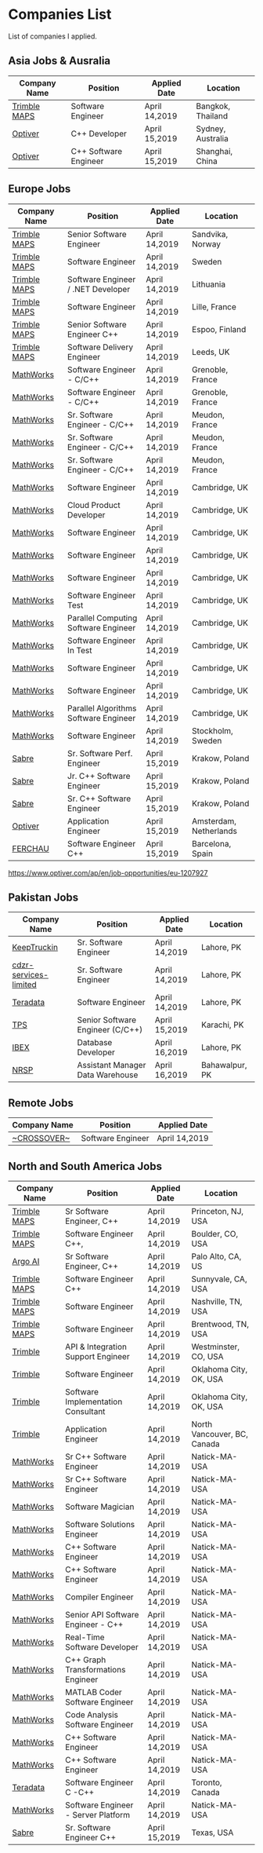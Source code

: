 # Companies List

List of companies I applied.

## Asia Jobs & Ausralia
Company Name   | Position | Applied Date | Location 
--------------- | -------------------- | -------------------- | --------------------
[Trimble MAPS](https://hire.withgoogle.com/public/jobs/trimblecom/view/P_AAAAAAEAAIzD4oppDffuxa) | Software Engineer | April 14,2019 | Bangkok, Thailand
[Optiver](https://www.optiver.com/ap/en/job-opportunities/ap-wd-417) | C++ Developer | April 15,2019 | Sydney, Australia
[Optiver](https://www.optiver.com/ap/en/job-opportunities/ap-wd-470) | C++ Software Engineer | April 15,2019 | Shanghai, China

## Europe Jobs
Company Name   | Position | Applied Date | Location 
--------------- | -------------------- | -------------------- | --------------------
[Trimble MAPS](https://hire.withgoogle.com/public/jobs/trimblecom/view/P_AAAAAAEAAIzDkWsL_-uYFZ) | Senior Software Engineer | April 14,2019 | Sandvika, Norway
[Trimble MAPS](https://hire.withgoogle.com/public/jobs/trimblecom/view/P_AAAAAAEAAIzFhq28Xb3SGd) | Software Engineer | April 14,2019 | Sweden
[Trimble MAPS](https://hire.withgoogle.com/public/jobs/trimblecom/view/P_AAAAAAEAAIzJ4X4X7Z3-qr) | Software Engineer / .NET Developer | April 14,2019 | Lithuania
[Trimble MAPS](https://hire.withgoogle.com/public/jobs/trimblecom/view/P_AAAAAAEAAIzN0Zemhnsn62) | Software Engineer | April 14,2019 | Lille, France
[Trimble MAPS](https://hire.withgoogle.com/public/jobs/trimblecom/view/P_AAAAAAEAAIzM9QDBMKi4Ci) | Senior Software Engineer C++ | April 14,2019 | Espoo, Finland
[Trimble MAPS](https://hire.withgoogle.com/public/jobs/trimblecom/view/P_AAAAAAEAAIzH5Kc8HxxUdS) | Software Delivery Engineer | April 14,2019 | Leeds, UK
[MathWorks](https://www.mathworks.com/company/jobs/opportunities/19398-software-engineer-c-c) | Software Engineer - C/C++ | April 14,2019 | Grenoble, France
[MathWorks](https://www.mathworks.com/company/jobs/opportunities/20970-software-engineer-c-c) | Software Engineer - C/C++ | April 14,2019 | Grenoble, France
[MathWorks](https://www.mathworks.com/company/jobs/opportunities/19416-senior-c-c-software-engineer) | Sr. Software Engineer - C/C++ | April 14,2019 | Meudon, France
[MathWorks](https://www.mathworks.com/company/jobs/opportunities/19897-c-c-software-engineer) | Sr. Software Engineer - C/C++ | April 14,2019 | Meudon, France
[MathWorks](https://www.mathworks.com/company/jobs/opportunities/19901-senior-c-c-software-engineer) | Sr. Software Engineer - C/C++ | April 14,2019 | Meudon, France
[MathWorks](https://www.mathworks.com/company/jobs/opportunities/17492-software-engineer-simulink-applications) | Software Engineer | April 14,2019 | Cambridge, UK
[MathWorks](https://www.mathworks.com/company/jobs/opportunities/19731-cloud-product-developer) | Cloud Product Developer | April 14,2019 | Cambridge, UK
[MathWorks](https://www.mathworks.com/company/jobs/opportunities/19933-software-engineer-code-development-tools) | Software Engineer | April 14,2019 | Cambridge, UK
[MathWorks](https://www.mathworks.com/company/jobs/opportunities/19824-software-engineer-code-generation) | Software Engineer | April 14,2019 | Cambridge, UK
[MathWorks](https://www.mathworks.com/company/jobs/opportunities/19825-software-engineer-matlab-and-c) | Software Engineer | April 14,2019 | Cambridge, UK
[MathWorks](https://www.mathworks.com/company/jobs/opportunities/19838-software-engineer-in-test-c-infrastructure) | Software Engineer Test | April 14,2019 | Cambridge, UK
[MathWorks](https://www.mathworks.com/company/jobs/opportunities/20943-parallel-computing-software-engineer) | Parallel Computing Software Engineer | April 14,2019 | Cambridge, UK
[MathWorks](https://www.mathworks.com/company/jobs/opportunities/20930-software-engineer-in-test-simulink-teams) |Software Engineer In Test| April 14,2019 | Cambridge, UK 
[MathWorks](https://www.mathworks.com/company/jobs/opportunities/21045-software-engineer) |Software Engineer| April 14,2019 |Cambridge, UK
[MathWorks](https://www.mathworks.com/company/jobs/opportunities/21101-software-engineer) |Software Engineer| April 14,2019 |Cambridge, UK
[MathWorks](https://www.mathworks.com/company/jobs/opportunities/21048-parallel-algorithms-software-engineer) |Parallel Algorithms Software Engineer| April 14,2019 |Cambridge, UK
[MathWorks](https://careers.teradata.com/index.gp?method=cappportal.showJob&syslayoutid=122&opportunityid=204044) |Software Engineer| April 14,2019 | Stockholm, Sweden
[Sabre](https://career4.successfactors.com/portalcareer?_s.crb=N9u11le4pLXOTdoWYPyENql16HU%253d) |Sr. Software Perf. Engineer| April 15,2019 | Krakow, Poland
[Sabre](https://jobs.sabre.com/job/Krakow-Junior-C%2B%2B-Software-Engineer-Crew-Control-30-415/551085500/) |Jr. C++ Software Engineer | April 15,2019 | Krakow, Poland
[Sabre](https://jobs.sabre.com/job/Krakow-Senior-C%2B%2B-Software-Engineer-30-415/549158200/) |Sr. C++ Software Engineer | April 15,2019 | Krakow, Poland
[Optiver](https://www.optiver.com/ap/en/job-opportunities/eu-1207954) | Application Engineer | April 15,2019 | Amsterdam, Netherlands
[FERCHAU](https://www.linkedin.com/jobs/view/1213658221/) | Software Engineer C++ | April 15,2019 | Barcelona, Spain


https://www.optiver.com/ap/en/job-opportunities/eu-1207927

## Pakistan Jobs
Company Name   | Position | Applied Date | Location 
--------------- | -------------------- | -------------------- | --------------------
[KeepTruckin](https://jobs.lever.co/keeptruckin/31f2d455-5e8d-4bf8-b01e-de78dede0ab8) | Sr. Software Engineer | April 14,2019 | Lahore, PK
[cdzr-services-limited](https://www.rozee.pk/cdzr-services-limited-senior-software-engineer-net-lahore-jobs-943590.php) | Sr. Software Engineer | April 14,2019 | Lahore, PK
[Teradata](https://careers.teradata.com/index.gp?opportunityID=203567&method=cappportal.showJob&sysLayoutID=122) |Software Engineer | April 14,2019 | Lahore, PK
[TPS](http://www.tpsonline.com/website/careers/SeniorSoftwareEngineer.php) |Senior Software Engineer (C/C++) | April 15,2019 | Karachi, PK
[IBEX](https://www.linkedin.com/jobs/view/1144893285/)|Database Developer| April 16,2019 | Lahore, PK
[NRSP](https://www.linkedin.com/jobs/view/1180437970/)|Assistant Manager Data Warehouse| April 16,2019 | Bahawalpur, PK

## Remote Jobs
Company Name   | Position | Applied Date 
--------------- | -------------------- | --------------------
[~CROSSOVER~](https://app.crossover.com/x/marketplace/available-jobs) | Software Engineer | April 14,2019

## North and South America Jobs
Company Name   | Position | Applied Date | Location 
--------------- | -------------------- | -------------------- | --------------------
[Trimble MAPS](https://careers.trimble.com/jobs/engineering/princeton-nj-us/senior-software-engineer-c-/P_AAAAAAEAAIzDXnOpGVC3Ml?lang=en_us#/) | Sr Software Engineer, C++ | April 14,2019 | Princeton, NJ, USA
[Trimble MAPS](https://careers.trimble.com/jobs/engineering/4772-walnut-st-boulder-co-80301-us/software-engineer-c-sketchup-skore-team/P_AAAAAAEAAIzPFLVMlfMvrs?lang=en_us#/) | Software Engineer C++, | April 14,2019 | Boulder, CO, USA
[Argo AI](https://boards.greenhouse.io/argo/jobs/1620639) | Sr Software Engineer, C++ | April 14,2019 | Palo Alto, CA, US
[Trimble MAPS](https://hire.withgoogle.com/public/jobs/trimblecom/view/P_AAAAAAEAAIzMyH2nz2NvBX) | Software Engineer C++ |April 14,2019 | Sunnyvale, CA, USA
[Trimble MAPS](https://hire.withgoogle.com/public/jobs/trimblecom/view/P_AAAAAAEAAIzBKlKcrJXju_) | Software Engineer |April 14,2019| Nashville, TN, USA
[Trimble MAPS](https://hire.withgoogle.com/public/jobs/trimblecom/view/P_AAAAAAEAAIzPv1SWYvD1rX) | Software Engineer |April 14,2019| Brentwood, TN, USA
[Trimble](https://hire.withgoogle.com/public/jobs/trimblecom/view/P_AAAAAAEAAIzAFRlnPw3DnM) | API & Integration Support Engineer |April 14,2019| Westminster, CO, USA
[Trimble](https://hire.withgoogle.com/public/jobs/trimblecom/view/P_AAAAAAEAAIzIgmo6Z5kPeI) |Software Engineer|April 14,2019|Oklahoma City, OK, USA
[Trimble](https://hire.withgoogle.com/public/jobs/trimblecom/view/P_AAAAAAEAAIzNuUsg_IWSI-)|Software Implementation Consultant|April 14,2019|Oklahoma City, OK, USA
[Trimble](https://hire.withgoogle.com/public/jobs/trimblecom/view/P_AAAAAAEAAIzJAZgQZew5gp) | Application Engineer | April 14,2019 | North Vancouver, BC, Canada
[MathWorks](https://www.mathworks.com/company/jobs/opportunities/8892-senior-c-software-engineer) | Sr C++ Software Engineer | April 14,2019 | Natick-MA-USA
[MathWorks](https://www.mathworks.com/company/jobs/opportunities/9537-senior-software-engineer) | Sr C++ Software Engineer | April 14,2019 | Natick-MA-USA
[MathWorks](https://www.mathworks.com/company/jobs/opportunities/9547-software-magician) | Software Magician | April 14,2019 | Natick-MA-USA
[MathWorks](https://www.mathworks.com/company/jobs/opportunities/15993-software-solutions-engineer) | Software Solutions Engineer | April 14,2019 | Natick-MA-USA
[MathWorks](https://www.mathworks.com/company/jobs/opportunities/15762-c-software-engineer) | C++ Software Engineer | April 14,2019 | Natick-MA-USA
[MathWorks](https://www.mathworks.com/company/jobs/opportunities/17507-c-software-engineer) | C++ Software Engineer | April 14,2019 | Natick-MA-USA
[MathWorks](https://www.mathworks.com/company/jobs/opportunities/14087-compiler-engineer-entry-level) | Compiler Engineer | April 14,2019 | Natick-MA-USA
[MathWorks](https://www.mathworks.com/company/jobs/opportunities/19042-senior-api-software-engineer-c) | Senior API Software Engineer - C++ | April 14,2019 | Natick-MA-USA
[MathWorks](https://www.mathworks.com/company/jobs/opportunities/19161-real-time-software-developer) |Real-Time Software Developer| April 14,2019| Natick-MA-USA
[MathWorks](https://www.mathworks.com/company/jobs/opportunities/19598-c-graph-transformations-engineer) |C++ Graph Transformations Engineer| April 14,2019| Natick-MA-USA
[MathWorks](https://www.mathworks.com/company/jobs/opportunities/16067-matlab-coder-software-engineer-in-test) |MATLAB Coder Software Engineer| April 14,2019| Natick-MA-USA
[MathWorks](https://www.mathworks.com/company/jobs/opportunities/20613-code-analysis-software-engineer-in-test) |Code Analysis Software Engineer| April 14,2019| Natick-MA-USA
[MathWorks](https://www.mathworks.com/company/jobs/opportunities/20776-c-software-engineer) |C++ Software Engineer| April 14,2019| Natick-MA-USA
[MathWorks](https://www.mathworks.com/company/jobs/opportunities/19808-c-software-engineer-user-interface) |C++ Software Engineer| April 14,2019| Natick-MA-USA
[Teradata](https://careers.teradata.com/index.gp?opportunityID=203924&method=cappportal.showJob&sysLayoutID=122) |Software Engineer C -C++| April 14,2019| Toronto, Canada
[MathWorks](https://www.mathworks.com/company/jobs/opportunities/19747-software-engineer-server-platform) |Software Engineer - Server Platform| April 14,2019| Natick-MA-USA
[Sabre](https://career4.successfactors.com/portalcareer?_s.crb=N9u11le4pLXOTdoWYPyENql16HU%253d) |Sr. Software Engineer C++| April 15,2019| Texas, USA


